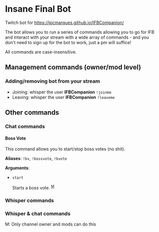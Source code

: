 # Insane Final Bot
Twitch bot for https://jpcmarques.github.io/IFBCompanion/ 

The bot allows you to run a series of commands allowing you to go for IFB and interact with your stream with a wide array of commands - and you don't need to sign up for the bot to work, just a pm will suffice!

All commands are case-insensitive.

## Management commands (owner/mod level)

### Adding/removing bot from your stream

- Joining: whisper the user **IFBCompanion** `!joinme`
- Leaving: whisper the user **IFBCompanion** `!leaveme`

## Other commands

### Chat commands 

#### Boss Vote

This command allows you to start/stop boss votes (no shit).

**Aliases**: `!bv`, `!bossvote`, `!bvote`

**Arguments**:

- `start`
  
  Starts a boss vote. <sup>[M](#ModInfo)</sup>

### Whisper commands

### Whisper & chat commands

<a name="ModInfo">M</a>: Only channel owner and mods can do this